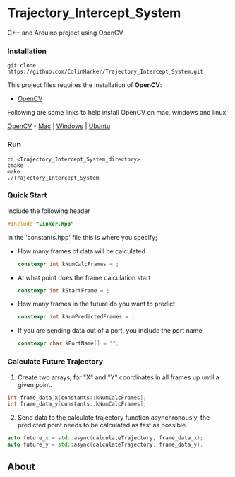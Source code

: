 # Trajectory_Intercept_System
C++ and Arduino project using OpenCV


### Installation

```
git clone https://github.com/ColinHarker/Trajectory_Intercept_System.git
```

This project files requires the installation of **OpenCV**:

- [OpenCV](https://opencv.org/)

Following are some links to help install OpenCV on mac, windows and linux:


[OpenCV](https://github.com/opencv/opencv) - [Mac](https://www.learnopencv.com/install-opencv3-on-macos/) | [Windows](https://www.learnopencv.com/install-opencv3-on-windows/) | [Ubuntu](https://www.learnopencv.com/install-opencv3-on-ubuntu/)



### Run

```
cd <Trajectory_Intercept_System_directory>
cmake .
make
./Trajectory_Intercept_System
```  

### Quick Start
Include the following header

```c++
#include "Linker.hpp"
```

In the 'constants.hpp' file this is where you specify; 

* How many frames of data will be calculated

  ```c++
  constexpr int kNumCalcFrames = ;
  ```


* At what point does the frame calculation start

  ```c++
  constexpr int kStartFrame = ;
  ```
* How many frames in the future do you want to predict
  
  ```c++
  constexpr int kNumPredictedFrames = ;
  ```

* If you are sending data out of a port, you include the port name

  ```c++
  constexpr char kPortName[] = "";
  ```

### Calculate Future Trajectory

1. Create two arrays, for "X" and "Y" coordinates in all frames up until a given point.

```c++
int frame_data_x[constants::kNumCalcFrames];
int frame_data_y[constants::kNumCalcFrames];
```

2. Send data to the calculate trajectory function asynchronously, the predicted point needs to be calculated as fast as possible.

```c++
auto future_x = std::async(calculateTrajectory, frame_data_x);
auto future_y = std::async(calculateTrajectory, frame_data_y);
```




## About
